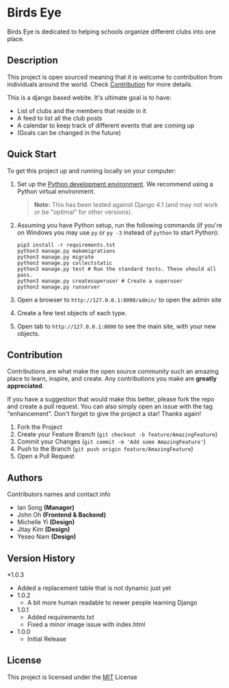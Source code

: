 # Birds Eye

Birds Eye is dedicated to helping schools organize different clubs into one place.

## Description

This project is open sourced meaning that it is welcome to contribution from individuals around the world. Check [Contribution](#Contribution) for more details.

This is a django based webite. It's ultimate goal is to have:
* List of clubs and the members that reside in it
* A feed to list all the club posts
* A calendar to keep track of different events that are coming up
* (Goals can be changed in the future)

## Quick Start

To get this project up and running locally on your computer:
1. Set up the [Python development environment](https://developer.mozilla.org/en-US/docs/Learn/Server-side/Django/development_environment).
   We recommend using a Python virtual environment.
   > **Note:** This has been tested against Django 4.1 (and may not work or be "optimal" for other versions).
1. Assuming you have Python setup, run the following commands (if you're on Windows you may use `py` or `py -3` instead of `python` to start Python):
   ```
   pip3 install -r requirements.txt
   python3 manage.py makemigrations
   python3 manage.py migrate
   python3 manage.py collectstatic
   python3 manage.py test # Run the standard tests. These should all pass.
   python3 manage.py createsuperuser # Create a superuser
   python3 manage.py runserver
   ```

1. Open a browser to `http://127.0.0.1:8000/admin/` to open the admin site
1. Create a few test objects of each type.
1. Open tab to `http://127.0.0.1:8000` to see the main site, with your new objects.

## Contribution

Contributions are what make the open source community such an amazing place to learn, inspire, and create. Any contributions you make are **greatly appreciated**.

If you have a suggestion that would make this better, please fork the repo and create a pull request. You can also simply open an issue with the tag "enhancement".
Don't forget to give the project a star! Thanks again!

1. Fork the Project
2. Create your Feature Branch (`git checkout -b feature/AmazingFeature`)
3. Commit your Changes (`git commit -m 'Add some AmazingFeature'`)
4. Push to the Branch (`git push origin feature/AmazingFeature`)
5. Open a Pull Request

## Authors

Contributors names and contact info

* Ian Song **(Manager)**
* John Oh **(Frontend & Backend)**
* Michelle Yi **(Design)**
* Jitay Kim **(Design)**
* Yeseo Nam **(Design)**

## Version History

*1.0.3
   * Added a replacement table that is not dynamic just yet
* 1.0.2
   * A bit more human readable to newer people learning Django
* 1.0.1
   * Added requirements.txt
   * Fixed a minor image issue with index.html
* 1.0.0
    * Initial Release

## License

This project is licensed under the [MIT](https://opensource.org/licenses/MIT) License
